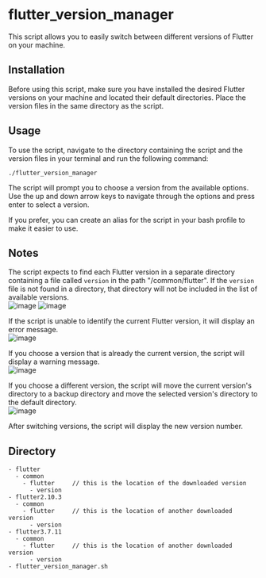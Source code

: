 # flutter_version_manager

This script allows you to easily switch between different versions of Flutter on your machine. 

## Installation

Before using this script, make sure you have installed the desired Flutter versions on your machine and located their default directories. Place the version files in the same directory as the script. 

## Usage

To use the script, navigate to the directory containing the script and the version files in your terminal and run the following command: 

```
./flutter_version_manager
```

The script will prompt you to choose a version from the available options. Use the up and down arrow keys to navigate through the options and press enter to select a version. 

If you prefer, you can create an alias for the script in your bash profile to make it easier to use. 

## Notes

The script expects to find each Flutter version in a separate directory containing a file called `version` in the path "/common/flutter". If the `version` file is not found in a directory, that directory will not be included in the list of available versions.                               
![image](https://user-images.githubusercontent.com/76235377/236335146-3368dd80-6461-4ec2-9221-2045f1684d95.png)
![image](https://user-images.githubusercontent.com/76235377/236335862-93ba278c-2e16-439a-b85c-66fc7c63fdb5.png)

If the script is unable to identify the current Flutter version, it will display an error message.                                             
![image](https://user-images.githubusercontent.com/76235377/236335995-d86874ee-b73f-4346-a8cc-5ba38f6ddac5.png)

If you choose a version that is already the current version, the script will display a warning message.                            
![image](https://user-images.githubusercontent.com/76235377/236334718-590ba1ef-198b-4d73-8e2d-a8ea1f1aff96.png)

If you choose a different version, the script will move the current version's directory to a backup directory and move the selected version's directory  to the default directory.                                                                                                
![image](https://user-images.githubusercontent.com/76235377/236336467-2922305f-cc39-4745-9671-159db4c544a1.png)


After switching versions, the script will display the new version number.

## Directory
```
- flutter
  - common
    - flutter     // this is the location of the downloaded version
      - version
- flutter2.10.3
  - common
    - flutter     // this is the location of another downloaded version
      - version
- flutter3.7.11
  - common
    - flutter     // this is the location of another downloaded version
      - version
- flutter_version_manager.sh
```
